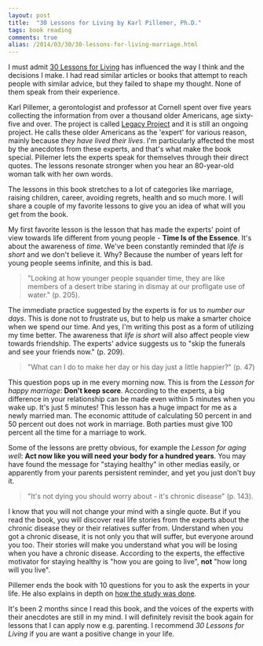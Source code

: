 ```yaml
---
layout: post
title:  "30 Lessons for Living by Karl Pillemer, Ph.D."
tags: book reading
comments: true
alias: /2014/03/30/30-lessons-for-living-marriage.html
---
```


I must admit [30 Lessons for Living][book] has influenced the way I think and the decisions
I make. I had read similar articles or books that attempt to reach people with similar advice,
but they failed to shape my thought. None of them speak from their experience.

Karl Pillemer, a gerontologist and professor at Cornell spent over five years collecting the 
information from over a thousand older Americans, age sixty-five and over. The project
is called [Legacy Project][web] and it is still an ongoing project.
He calls these older Americans as the 'expert' for various reason, mainly because *they have lived 
their lives*. I'm particularly affected the most by the anecdotes from these experts,
and that's what make the book special. Pillemer 
lets the experts speak for themselves through their direct quotes. The lessons resonate stronger
when you hear an 80-year-old woman talk with her own words. 

The lessons in this book stretches to a lot of categories like marriage, raising children, career,
avoiding regrets, health and so much more. I will share a couple of my favorite lessons
to give you an idea of what will you get from the book.

My first favorite lesson is the lesson that has made the experts' point of view towards life
different from young people - **Time Is of the Essence**. It's about the awareness of *time*.
We've been constantly reminded that *life is short* and we don't believe it.
Why? Because the number of years left for young people seems infinite, and this is bad.

> "Looking at how younger people squander time, they are like members of a 
desert tribe staring in dismay at our profligate use of water." (p. 205).

The immediate practice suggested by the experts is for us to *number our days*.
This is done not to frustrate us, but to help us make a smarter choice when we spend our time.
And yes, I'm writing this post as a form of utilizing my time better. The awareness that *life is
short* will also affect people view towards friendship. The experts' advice suggests us to "skip the
funerals and see your friends now." (p. 209).

> "What can I do to make her day or his day just a little happier?" (p. 47)

This question pops up in me every morning now. This is from the *Lesson for happy 
marriage*: **Don't keep score**. According to the experts,
a big difference in your relationship can be made even within 5 minutes when you wake up.
It's just 5 minutes!
This lesson has a huge impact for me as a newly married man. The economic attitude of calculating
50 percent in and 50 percent out does not work in marriage. Both parties must give 100 percent 
all the time for a marriage to work.

Some of the lessons are pretty obvious, for example the *Lesson for aging well*:
**Act now like you will need your body for a hundred years**. You may have found the message
for "staying healthy" in other medias easily, or apparently from your parents persistent reminder, 
and yet you just don't buy it.

> "It's not dying you should worry about - it's chronic disease" (p. 143).

I know that you will not change your mind with a single
quote. But if you read the book, you will discover real life stories from the experts about
the chronic disease they or their relatives suffer from. 
Understand when you got a chronic disease, it is not only you that will suffer,
but everyone around you too.
Their stories will make you understand what you will be losing when you have a chronic disease.
According to the experts, the effective motivator for staying healthy is "how you are going to live",
**not** "how long will you live".

Pillemer ends the book with 10 questions for you to ask the experts in your life.
He also explains in depth on [how the study was done][method].

It's been 2 months since I read this book, and the voices of the experts with their anecdotes are 
still in my mind. I will definitely revisit the book again for lessons that I can apply now e.g.
parenting. I recommend *30 Lessons for Living* if you are want a positive change in your life.

[book]: http://legacyproject.human.cornell.edu/the-book/
[method]: http://legacyproject.human.cornell.edu/methods/
[web]: http://legacyproject.human.cornell.edu/